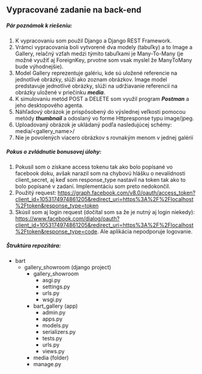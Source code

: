 ## Vypracované zadanie na back-end
##### Pár poznámok k riešeniu:
  1. K vypracovaniu som použil Django a Django REST Framework.
  2. Vrámci vypracovania boli vytvorené dva modely (tabuľky) a to Image a Gallery, relačný vzťah medzi týmito tabuľkami je
     Many-To-Many (je možné využiť aj ForeignKey, prvotne som vsak myslel že ManyToMany bude výhodnejšie).
  3. Model Gallery reprezentuje galériu, kde sú uložené referencie na jednotlivé obrázky, slúži ako zoznam obrázkov. Image model          predstavuje jednotlivé obrázky, slúži na udržiavanie referencií na obrázky uložené v priečinku ***media***.
  3. K simulovaniu metód POST a DELETE som využil program ***Postman*** a jeho desktopového agenta.   
  4. Náhľadový obrázok je prispôsobený do výslednej veľkosti pomocou metódy ***thumbnail*** a odoslaný vo forme Httpresponse typu          image/jpeg.
  5. Uploadovaný obrázok je ukládaný podľa nasledujúcej schémy: media/<gallery_name>/<image>
  6. Nie je povolených viacero obrázkov s rovnakým menom v jednej galérií
 
##### Pokus o zvládnutie bonusovej úlohy:
  1. Pokusil som o získane access tokenu tak ako bolo popísané vo facebook doku, avšak narazil som na chybovú hlášku o nevalídnosti        client_secret, aj keď som response_type nastavil na token tak ako to bolo popísané v zadaní. Implementáciu som preto nedokončil.
  2. Použitý request: https://graph.facebook.com/v8.0/oauth/access_token?client_id=1053174974861205&redirect_uri=https%3A%2F%2Flocalhost%2Ftoken&response_type=token
  3. Skúsil som aj login request (dočítal som sa že je nutný aj login niekedy): https://www.facebook.com/dialog/oauth?client_id=1053174974861205&redirect_uri=https%3A%2F%2Flocalhost%2Ftoken&response_type=code. Ale aplikácia nepodporuje logovanie. 

##### Štruktúra repozitára:
  - bart
    - gallery_showroom (django project)
      - gallery_showroom 
        - asgi.py
        - settings.py
        - urls.py
        - wsgi.py
      - bart_gallery (app)
        - admin.py
        - apps.py
        - models.py
        - serializers.py
        - tests.py
        - urls.py
        - views.py
      - media (folder)
      - manage.py

